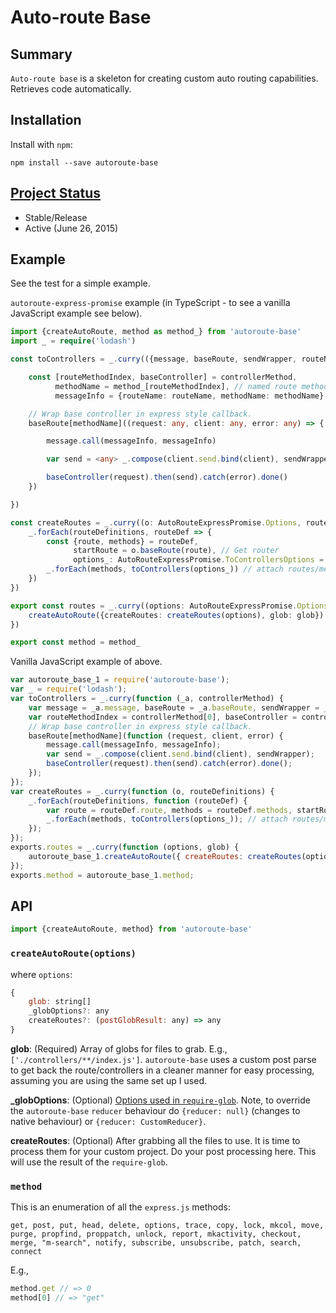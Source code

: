 # Auto-route Base

## Summary

`Auto-route base` is a skeleton for creating custom auto routing capabilities.
Retrieves code automatically.

## Installation

Install with `npm`:

```
npm install --save autoroute-base
```

## [Project Status](http://www.walkercoderanger.com/blog/2015/06/advice-for-open-source-projects/)

- Stable/Release
- Active (June 26, 2015)

## Example

See the test for a simple example.

`autoroute-express-promise` example (in TypeScript - to see a vanilla JavaScript example see below).

```ts
import {createAutoRoute, method as method_} from 'autoroute-base'
import _ = require('lodash')

const toControllers = _.curry(({message, baseRoute, sendWrapper, routeName}: AutoRouteExpressPromise.ToControllersOptions, controllerMethod: AutoRouteExpressPromise.ControllerMethod) => {

    const [routeMethodIndex, baseController] = controllerMethod,
          methodName = method_[routeMethodIndex], // named route method
          messageInfo = {routeName: routeName, methodName: methodName}

    // Wrap base controller in express style callback.
    baseRoute[methodName]((request: any, client: any, error: any) => {

        message.call(messageInfo, messageInfo)

        var send = <any> _.compose(client.send.bind(client), sendWrapper)

        baseController(request).then(send).catch(error).done()
    })

})

const createRoutes = _.curry((o: AutoRouteExpressPromise.Options, routeDefinitions: AutoRouteExpressPromise.RouteDefinition[]) => {
    _.forEach(routeDefinitions, routeDef => {
        const {route, methods} = routeDef,
              startRoute = o.baseRoute(route), // Get router
              options_: AutoRouteExpressPromise.ToControllersOptions = <any> _.assign({}, o, {routeName: route, baseRoute: startRoute})
        _.forEach(methods, toControllers(options_)) // attach routes/methods to router
    })
})

export const routes = _.curry((options: AutoRouteExpressPromise.Options, glob: string[]) => {
    createAutoRoute({createRoutes: createRoutes(options), glob: glob})
})

export const method = method_
```

Vanilla JavaScript example of above.

```js
var autoroute_base_1 = require('autoroute-base');
var _ = require('lodash');
var toControllers = _.curry(function (_a, controllerMethod) {
    var message = _a.message, baseRoute = _a.baseRoute, sendWrapper = _a.sendWrapper, routeName = _a.routeName;
    var routeMethodIndex = controllerMethod[0], baseController = controllerMethod[1], methodName = autoroute_base_1.method[routeMethodIndex], messageInfo = { routeName: routeName, methodName: methodName };
    // Wrap base controller in express style callback.
    baseRoute[methodName](function (request, client, error) {
        message.call(messageInfo, messageInfo);
        var send = _.compose(client.send.bind(client), sendWrapper);
        baseController(request).then(send).catch(error).done();
    });
});
var createRoutes = _.curry(function (o, routeDefinitions) {
    _.forEach(routeDefinitions, function (routeDef) {
        var route = routeDef.route, methods = routeDef.methods, startRoute = o.baseRoute(route), options_ = _.assign({}, o, { routeName: route, baseRoute: startRoute });
        _.forEach(methods, toControllers(options_)); // attach routes/methods to router
    });
});
exports.routes = _.curry(function (options, glob) {
    autoroute_base_1.createAutoRoute({ createRoutes: createRoutes(options), glob: glob });
});
exports.method = autoroute_base_1.method;
```

## API

```js
import {createAutoRoute, method} from 'autoroute-base'
```

### `createAutoRoute(options)`

where `options`:

```js
{
    glob: string[]
    _globOptions?: any
    createRoutes?: (postGlobResult: any) => any
}
```
**glob**: (Required) Array of globs for files to grab. E.g.,
`['./controllers/**/index.js']`. `autoroute-base` uses a custom post parse
to get back the route/controllers in a cleaner manner for easy processing,
assuming you are using the same set up I used.

**_globOptions**: (Optional) [Options used in
`require-glob`](https://www.npmjs.com/package/require-glob#options).
Note, to override the `autoroute-base` `reducer` behaviour do `{reducer: null}`
(changes to native behaviour) or `{reducer: CustomReducer}`.

**createRoutes**: (Optional) After grabbing all the files to use. It is time to
process them for your custom project. Do your post processing here. This will
use the result of the `require-glob`.

### `method`

This is an enumeration of all the `express.js` methods:

`get, post, put, head, delete, options, trace, copy, lock, mkcol, move, purge, propfind, proppatch, unlock, report, mkactivity, checkout, merge, "m-search", notify, subscribe, unsubscribe, patch, search, connect`

E.g.,

```js
method.get // => 0
method[0] // => "get"
```
